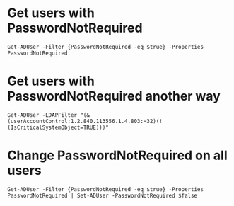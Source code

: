 # Get users with PasswordNotRequired

```
Get-ADUser -Filter {PasswordNotRequired -eq $true} -Properties PasswordNotRequired
```

# Get users with PasswordNotRequired another way
```
Get-ADUser -LDAPFilter "(&(userAccountControl:1.2.840.113556.1.4.803:=32)(!(IsCriticalSystemObject=TRUE)))"
```

# Change PasswordNotRequired on all users
```
Get-ADUser -Filter {PasswordNotRequired -eq $true} -Properties PasswordNotRequired | Set-ADUser -PasswordNotRequired $false
```
